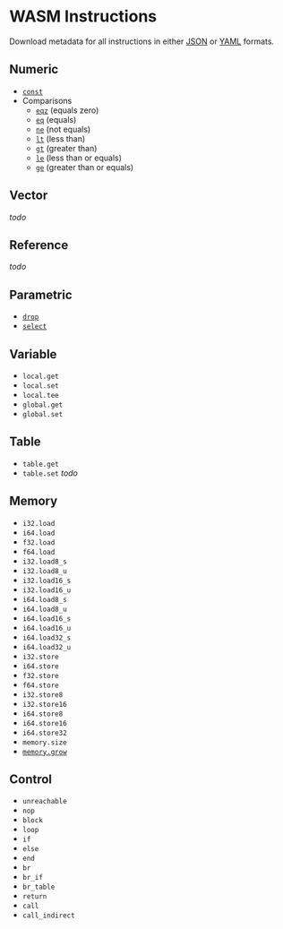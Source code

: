 
# WASM Instructions

Download metadata for all instructions in either [JSON](./instructions?format=json) or [YAML](./instructions?format=yaml) formats.

## Numeric

- [`const`](./numeric/const)
- Comparisons
  - [`eqz`](./numeric/eqz) (equals zero)
  - [`eq`](./numeric/eq) (equals)
  - [`ne`](./numeric/ne) (not equals)
  - [`lt`](./numeric/lt) (less than)
  - [`gt`](./numeric/gt) (greater than)
  - [`le`](./numeric/le) (less than or equals)
  - [`ge`](./numeric/ge) (greater than or equals)


## Vector

_todo_

## Reference

_todo_

## Parametric

- [`drop`](./parametric/drop)
- [`select`](./parametric/select)

## Variable

- `local.get`
- `local.set`
- `local.tee`
- `global.get`
- `global.set`

## Table

- `table.get`
- `table.set`
_todo_

## Memory

- `i32.load`
- `i64.load`
- `f32.load`
- `f64.load`
- `i32.load8_s`
- `i32.load8_u`
- `i32.load16_s`
- `i32.load16_u`
- `i64.load8_s`
- `i64.load8_u`
- `i64.load16_s`
- `i64.load16_u`
- `i64.load32_s`
- `i64.load32_u`
- `i32.store`
- `i64.store`
- `f32.store`
- `f64.store`
- `i32.store8`
- `i32.store16`
- `i64.store8`
- `i64.store16`
- `i64.store32`
- `memory.size`
- [`memory.grow`](./memory/memory.grow)

## Control

- `unreachable`
- `nop`
- `block`
- `loop`
- `if`
- `else`
- `end`
- `br`
- `br_if`
- `br_table`
- `return`
- `call`
- `call_indirect`
